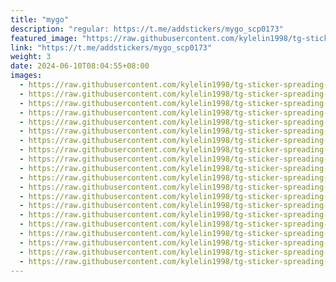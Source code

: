 ```yaml
---
title: "mygo"
description: "regular: https://t.me/addstickers/mygo_scp0173"
featured_image: "https://raw.githubusercontent.com/kylelin1998/tg-sticker-spreading-worldwide-images/main/img/15b22d45-842b-414c-9f1e-eee16847e3e1.jpg"
link: "https://t.me/addstickers/mygo_scp0173"
weight: 3
date: 2024-06-10T08:04:55+08:00
images:
  - https://raw.githubusercontent.com/kylelin1998/tg-sticker-spreading-worldwide-images/main/img/15b22d45-842b-414c-9f1e-eee16847e3e1.jpg
  - https://raw.githubusercontent.com/kylelin1998/tg-sticker-spreading-worldwide-images/main/img/f46f4fec-aa0e-4c82-8885-63ecfb6547ce.jpg
  - https://raw.githubusercontent.com/kylelin1998/tg-sticker-spreading-worldwide-images/main/img/c8a6b69d-238e-4306-8cae-9a0302de0ca1.jpg
  - https://raw.githubusercontent.com/kylelin1998/tg-sticker-spreading-worldwide-images/main/img/0e570c50-0127-40bb-b9d5-4bf1ceb64621.jpg
  - https://raw.githubusercontent.com/kylelin1998/tg-sticker-spreading-worldwide-images/main/img/84a84f50-77b8-40b8-8ef7-508763eb613d.jpg
  - https://raw.githubusercontent.com/kylelin1998/tg-sticker-spreading-worldwide-images/main/img/9ba63c50-75aa-4604-9590-05f1a9ea0176.jpg
  - https://raw.githubusercontent.com/kylelin1998/tg-sticker-spreading-worldwide-images/main/img/bd863e98-678c-4985-86f6-32f4ab0b0cee.jpg
  - https://raw.githubusercontent.com/kylelin1998/tg-sticker-spreading-worldwide-images/main/img/2158f882-1704-4faf-8934-49fc9c327924.jpg
  - https://raw.githubusercontent.com/kylelin1998/tg-sticker-spreading-worldwide-images/main/img/4511b65d-e289-4eef-b6a1-12fe6cfe56e2.jpg
  - https://raw.githubusercontent.com/kylelin1998/tg-sticker-spreading-worldwide-images/main/img/65d79f04-c806-4d1d-84e7-8f35107b60fe.jpg
  - https://raw.githubusercontent.com/kylelin1998/tg-sticker-spreading-worldwide-images/main/img/3dfdd7b7-3c4a-419b-878c-4a02e6e44a64.jpg
  - https://raw.githubusercontent.com/kylelin1998/tg-sticker-spreading-worldwide-images/main/img/7ab2959d-9b6d-4d5d-b36c-b8e7aaea6734.jpg
  - https://raw.githubusercontent.com/kylelin1998/tg-sticker-spreading-worldwide-images/main/img/54cb7a7b-2f86-4ce8-9c02-0a80ed3fb8ae.jpg
  - https://raw.githubusercontent.com/kylelin1998/tg-sticker-spreading-worldwide-images/main/img/bdc5c923-5747-4dad-8b34-7edb9041e535.jpg
  - https://raw.githubusercontent.com/kylelin1998/tg-sticker-spreading-worldwide-images/main/img/ad8ba8b2-f6f8-4ef4-b3de-6a5deedec221.jpg
  - https://raw.githubusercontent.com/kylelin1998/tg-sticker-spreading-worldwide-images/main/img/d6d10d6c-11b3-4028-9464-67b342c45b62.jpg
  - https://raw.githubusercontent.com/kylelin1998/tg-sticker-spreading-worldwide-images/main/img/4e3fb26d-0f69-4f1a-8384-a7f5c1a7626c.jpg
  - https://raw.githubusercontent.com/kylelin1998/tg-sticker-spreading-worldwide-images/main/img/f0a6d792-818f-4b9c-99bb-e1e4f8427631.jpg
  - https://raw.githubusercontent.com/kylelin1998/tg-sticker-spreading-worldwide-images/main/img/f9b406c3-9487-4d8e-8717-70344f5c5e84.jpg
  - https://raw.githubusercontent.com/kylelin1998/tg-sticker-spreading-worldwide-images/main/img/a8d3fa00-766b-47bf-ba85-f6490b2ec242.jpg
---
```


